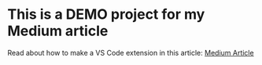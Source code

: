 # This is a DEMO project for my Medium article

Read about how to make a VS Code extension in this article: [Medium Article](https://medium.com/@haerupmads/creating-a-vs-code-extension-9251cdf84ff6)
